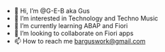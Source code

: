 - 👋 Hi, I’m @G-E-B aka Gus
- 👀 I’m interested in Technology and Techno Music
- 🌱 I’m currently learning ABAP and Fiori
- 💞️ I’m looking to collaborate on Fiori apps
- 📫 How to reach me barguswork@gmail.com

<!---
G-E-B/G-E-B is a ✨ special ✨ repository because its `README.md` (this file) appears on your GitHub profile.
You can click the Preview link to take a look at your changes.
--->
